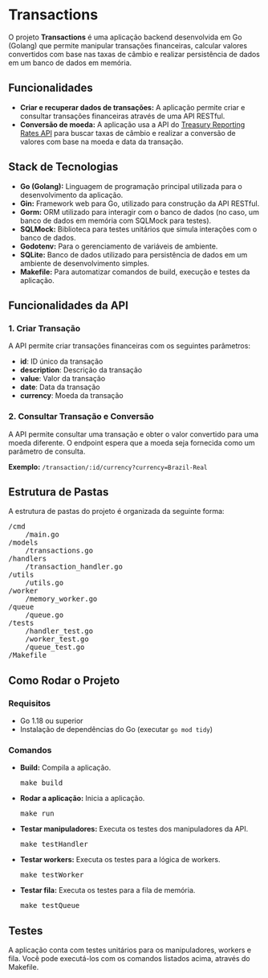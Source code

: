 <h1>Transactions</h1>
<p>O projeto <strong>Transactions</strong> é uma aplicação backend desenvolvida em Go (Golang) que permite manipular transações financeiras, calcular valores convertidos com base nas taxas de câmbio e realizar persistência de dados em um banco de dados em memória.</p>

<h2>Funcionalidades</h2>
<ul>
    <li><strong>Criar e recuperar dados de transações:</strong> A aplicação permite criar e consultar transações financeiras através de uma API RESTful.</li>
    <li><strong>Conversão de moeda:</strong> A aplicação usa a API do <a href="https://fiscaldata.treasury.gov/datasets/treasury-reporting-rates-exchange/treasury-reporting-rates-of-exchange" target="_blank">Treasury Reporting Rates API</a> para buscar taxas de câmbio e realizar a conversão de valores com base na moeda e data da transação.</li>
</ul>

<h2>Stack de Tecnologias</h2>
<ul>
    <li><strong>Go (Golang):</strong> Linguagem de programação principal utilizada para o desenvolvimento da aplicação.</li>
    <li><strong>Gin:</strong> Framework web para Go, utilizado para construção da API RESTful.</li>
    <li><strong>Gorm:</strong> ORM utilizado para interagir com o banco de dados (no caso, um banco de dados em memória com SQLMock para testes).</li>
    <li><strong>SQLMock:</strong> Biblioteca para testes unitários que simula interações com o banco de dados.</li>
    <li><strong>Godotenv:</strong> Para o gerenciamento de variáveis de ambiente.</li>
    <li><strong>SQLite:</strong> Banco de dados utilizado para persistência de dados em um ambiente de desenvolvimento simples.</li>
    <li><strong>Makefile:</strong> Para automatizar comandos de build, execução e testes da aplicação.</li>
</ul>

<h2>Funcionalidades da API</h2>

<h3>1. Criar Transação</h3>
<p>A API permite criar transações financeiras com os seguintes parâmetros:</p>
<ul>
    <li><strong>id</strong>: ID único da transação</li>
    <li><strong>description</strong>: Descrição da transação</li>
    <li><strong>value</strong>: Valor da transação</li>
    <li><strong>date</strong>: Data da transação</li>
    <li><strong>currency</strong>: Moeda da transação</li>
</ul>

<h3>2. Consultar Transação e Conversão</h3>
<p>A API permite consultar uma transação e obter o valor convertido para uma moeda diferente. O endpoint espera que a moeda seja fornecida como um parâmetro de consulta.</p>
<p><strong>Exemplo:</strong> <code>/transaction/:id/currency?currency=Brazil-Real</code></p>

<h2>Estrutura de Pastas</h2>
<p>A estrutura de pastas do projeto é organizada da seguinte forma:</p>
<pre>
/cmd
    /main.go                  
/models
    /transactions.go           
/handlers
    /transaction_handler.go    
/utils
    /utils.go                 
/worker
    /memory_worker.go          
/queue
    /queue.go                  
/tests
    /handler_test.go           
    /worker_test.go            
    /queue_test.go             
/Makefile                     
</pre>

<h2>Como Rodar o Projeto</h2>

<h3>Requisitos</h3>
<ul>
    <li>Go 1.18 ou superior</li>
    <li>Instalação de dependências do Go (executar <code>go mod tidy</code>)</li>
</ul>

<h3>Comandos</h3>
<ul>
    <li><strong>Build:</strong> Compila a aplicação.
        <pre>make build</pre>
    </li>
    <li><strong>Rodar a aplicação:</strong> Inicia a aplicação.
        <pre>make run</pre>
    </li>
    <li><strong>Testar manipuladores:</strong> Executa os testes dos manipuladores da API.
        <pre>make testHandler</pre>
    </li>
    <li><strong>Testar workers:</strong> Executa os testes para a lógica de workers.
        <pre>make testWorker</pre>
    </li>
    <li><strong>Testar fila:</strong> Executa os testes para a fila de memória.
        <pre>make testQueue</pre>
    </li>
</ul>

<h2>Testes</h2>
<p>A aplicação conta com testes unitários para os manipuladores, workers e fila. Você pode executá-los com os comandos listados acima, através do Makefile.</p>

</body>
</html>
